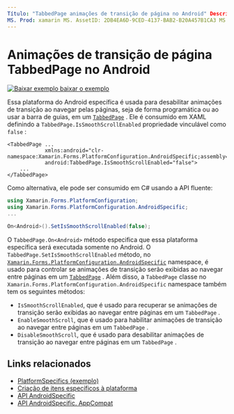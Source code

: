 ```yaml
---
Título: "TabbedPage animações de transição de página no Android" Descrição: "as especificações de plataforma permitem consumir funcionalidade que só está disponível em uma plataforma específica, sem implementar renderizadores ou efeitos personalizados. Este artigo explica como consumir a plataforma Android específica que desabilita animações de transição ao navegar pelas páginas de um TabbedPage.
MS. Prod: xamarin MS. AssetID: 2DB4EA6D-9CED-4137-BAB2-B20A457B1CA3 MS. Technology: xamarin-Forms autor: davidbritch MS. Author: dabritch MS. Date: 07/10/2018 no-loc: [ Xamarin.Forms , Xamarin.Essentials ]
---
```


# <a name="tabbedpage-page-transition-animations-on-android"></a>Animações de transição de página TabbedPage no Android

[![Baixar exemplo ](~/media/shared/download.png) baixar o exemplo](https://docs.microsoft.com/samples/xamarin/xamarin-forms-samples/userinterface-platformspecifics)

Essa plataforma do Android específica é usada para desabilitar animações de transição ao navegar pelas páginas, seja de forma programática ou ao usar a barra de guias, em um [`TabbedPage`](xref:Xamarin.Forms.TabbedPage) . Ele é consumido em XAML definindo a `TabbedPage.IsSmoothScrollEnabled` propriedade vinculável como `false` :

```xaml
<TabbedPage ...
            xmlns:android="clr-namespace:Xamarin.Forms.PlatformConfiguration.AndroidSpecific;assembly=Xamarin.Forms.Core"
            android:TabbedPage.IsSmoothScrollEnabled="false">
    ...
</TabbedPage>
```

Como alternativa, ele pode ser consumido em C# usando a API fluente:

```csharp
using Xamarin.Forms.PlatformConfiguration;
using Xamarin.Forms.PlatformConfiguration.AndroidSpecific;
...

On<Android>().SetIsSmoothScrollEnabled(false);
```

O `TabbedPage.On<Android>` método especifica que essa plataforma específica será executada somente no Android. O `TabbedPage.SetIsSmoothScrollEnabled` método, no [`Xamarin.Forms.PlatformConfiguration.AndroidSpecific`](xref:Xamarin.Forms.PlatformConfiguration.AndroidSpecific) namespace, é usado para controlar se animações de transição serão exibidas ao navegar entre páginas em um [`TabbedPage`](xref:Xamarin.Forms.TabbedPage) . Além disso, a `TabbedPage` classe no `Xamarin.Forms.PlatformConfiguration.AndroidSpecific` namespace também tem os seguintes métodos:

- `IsSmoothScrollEnabled`, que é usado para recuperar se animações de transição serão exibidas ao navegar entre páginas em um `TabbedPage` .
- `EnableSmoothScroll`, que é usado para habilitar animações de transição ao navegar entre páginas em um `TabbedPage` .
- `DisableSmoothScroll`, que é usado para desabilitar animações de transição ao navegar entre páginas em um `TabbedPage` .

## <a name="related-links"></a>Links relacionados

- [PlatformSpecifics (exemplo)](https://docs.microsoft.com/samples/xamarin/xamarin-forms-samples/userinterface-platformspecifics)
- [Criação de itens específicos à plataforma](~/xamarin-forms/platform/platform-specifics/index.md#creating-platform-specifics)
- [API AndroidSpecific](xref:Xamarin.Forms.PlatformConfiguration.AndroidSpecific)
- [API AndroidSpecific. AppCompat](xref:Xamarin.Forms.PlatformConfiguration.AndroidSpecific.AppCompat)
